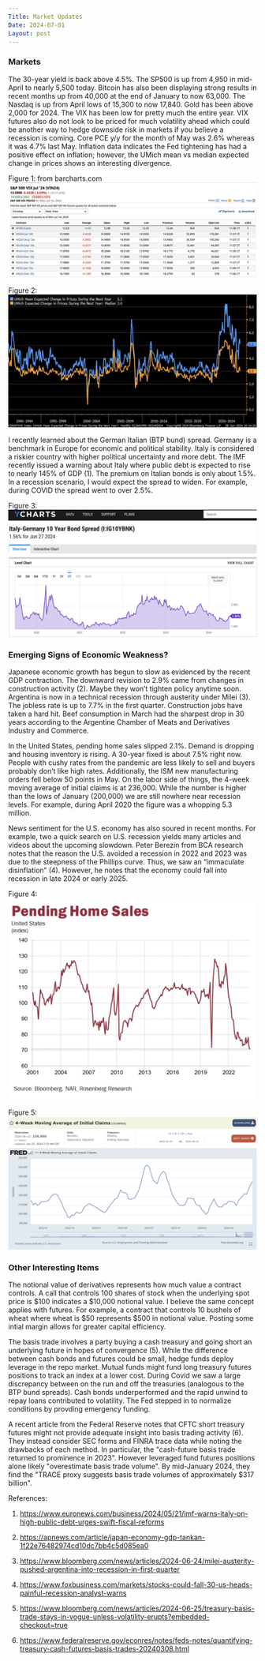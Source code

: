 ```yaml
---
Title: Market Updates
Date: 2024-07-01
Layout: post
---
```


### Markets

The 30-year yield is back above 4.5%. 
The SP500 is up from 4,950 in mid-April to nearly 5,500 today. 
Bitcoin has also been displaying strong results in recent months up from 40,000 at the end of January to now 63,000. 
The Nasdaq is up from April lows of 15,300 to now 17,840.
Gold has been above 2,000 for 2024.
The VIX has been low for pretty much the entire year. 
VIX futures also do not look to be priced for much volatility ahead which could be another way to hedge downside risk in markets if you believe a recession is coming.
Core PCE y/y for the month of May was 2.6% whereas it was 4.7% last May. 
Inflation data indicates the Fed tightening has had a positive effect on inflation; however, the UMich mean vs median expected change in prices shows an interesting divergence.

Figure 1: from barcharts.com
![vixfutures](/assets/images/vixfutures.png)

Figure 2: 
![inflationexpectations](/assets/images/inflationexpectations.png)

I recently learned about the German Italian (BTP bund) spread. 
Germany is a benchmark in Europe for economic and political stability. 
Italy is considered a riskier country with higher political uncertainty and more debt. 
The IMF recently issued a warning about Italy where public debt is expected to rise to nearly 145% of GDP (1). 
The premium on Italian bonds is only about 1.5%. 
In a recession scenario, I would expect the spread to widen. 
For example, during COVID the spread went to over 2.5%. 

Figure 3: 
![BTPbund](/assets/images/italiangermanspread.png)

### Emerging Signs of Economic Weakness? 

Japanese economic growth has begun to slow as evidenced by the recent GDP contraction. 
The downward revision to 2.9% came from changes in construction activity (2). 
Maybe they won’t tighten policy anytime soon. 
Argentina is now in a technical recession through austerity under Milei (3). 
The jobless rate is up to 7.7% in the first quarter. 
Construction jobs have taken a hard hit. 
Beef consumption in March had the sharpest drop in 30 years according to the Argentine Chamber of Meats and Derivatives Industry and Commerce. 

In the United States, pending home sales slipped 2.1%. 
Demand is dropping and housing inventory is rising. 
A 30-year fixed is about 7.5% right now. 
People with cushy rates from the pandemic are less likely to sell and buyers probably don’t like high rates. 
Additionally, the ISM new manufacturing orders fell below 50 points in May. 
On the labor side of things, the 4-week moving average of initial claims is at 236,000. 
While the number is higher than the lows of January (200,000) we are still nowhere near recession levels. 
For example, during April 2020 the figure was a whopping 5.3 million. 

News sentiment for the U.S. economy has also soured in recent months. 
For example, two a quick search on U.S. recession yields many articles and videos about the upcoming slowdown. 
Peter Berezin from BCA research notes that the reason the U.S. avoided a recession in 2022 and 2023 was due to the steepness of the Phillips curve. 
Thus, we saw an “immaculate disinflation” (4). 
However, he notes that the economy could fall into recession in late 2024 or early 2025. 

Figure 4: 
![pendingsales](/assets/images/homesales.png)

Figure 5: 
![claims](/assets/images/claims.png)

### Other Interesting Items

The notional value of derivatives represents how much value a contract controls. 
A call that controls 100 shares of stock when the underlying spot price is $100 indicates a $10,000 notional value.
I believe the same concept applies with futures. 
For example, a contract that controls 10 bushels of wheat where wheat is $50 represents $500 in notional value. 
Posting some intial margin allows for greater capital efficiency.  

The basis trade involves a party buying a cash treasury and going short an underlying future in hopes of convergence (5). 
While the difference between cash bonds and futures could be small, hedge funds deploy leverage in the repo market.
Mutual funds might fund long treasury futures positions to track an index at a lower cost. 
During Covid we saw a large discrepancy between on the run and off the treasuries (analogous to the BTP bund spreads). 
Cash bonds underperformed and the rapid unwind to repay loans contributed to volatility.
The Fed stepped in to normalize conditions by provding emergency funding. 

A recent article from the Federal Reserve notes that CFTC short treasury futures might not provide adequate insight into basis trading activity (6). 
They instead consider SEC forms and FINRA trace data while noting the drawbacks of each method. 
In particular, the "cash-future basis trade returned to prominence in 2023". 
However leveraged fund futures positions alone likely "overestimate basis trade volume". 
By mid-January 2024, they find the "TRACE proxy suggests basis trade volumes of approximately $317 billion". 


References: 

1.	https://www.euronews.com/business/2024/05/21/imf-warns-italy-on-high-public-debt-urges-swift-fiscal-reforms

2.	https://apnews.com/article/japan-economy-gdp-tankan-1f22e76482974cd10dc7bb4c5d085ea0

3.	https://www.bloomberg.com/news/articles/2024-06-24/milei-austerity-pushed-argentina-into-recession-in-first-quarter

4.	https://www.foxbusiness.com/markets/stocks-could-fall-30-us-heads-painful-recession-analyst-warns

5.	https://www.bloomberg.com/news/articles/2024-06-25/treasury-basis-trade-stays-in-vogue-unless-volatility-erupts?embedded-checkout=true

6.	https://www.federalreserve.gov/econres/notes/feds-notes/quantifying-treasury-cash-futures-basis-trades-20240308.html
   
